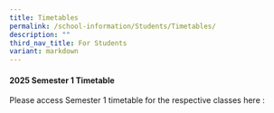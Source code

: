 ```yaml
---
title: Timetables
permalink: /school-information/Students/Timetables/
description: ""
third_nav_title: For Students
variant: markdown
---
```

#### **2025 Semester 1 Timetable**

Please access Semester 1 timetable for the respective classes here : 

[](/files/Announcements/2025_Sem1_Timetable_Class.pdf)
